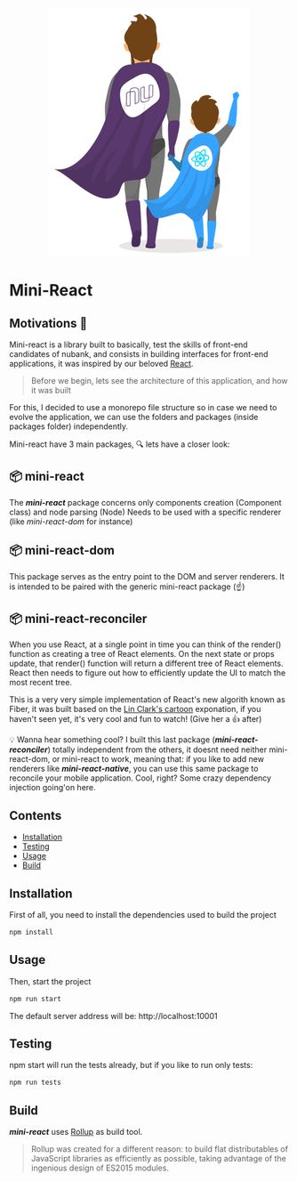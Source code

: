 <p align="center">
  <img src="./public/readme_nu_mini.png" />
</p>

# Mini-React

## Motivations 💜

Mini-react is a library built to basically, test the skills of front-end candidates of nubank, and consists in building interfaces for front-end applications, it was inspired by our beloved [React](https://reactjs.org/).

> Before we begin, lets see the architecture of this application, and how it was built

For this, I decided to use a monorepo file structure so in case we need to evolve the application, we can use the folders and packages (inside packages folder) independently.

Mini-react have 3 main packages, 🔍 lets have a closer look:

## 📦 mini-react

The **_mini-react_** package concerns only components creation (Component class) and node parsing (Node) Needs to be used with a specific renderer (like _mini-react-dom_ for instance)

## 📦 mini-react-dom

This package serves as the entry point to the DOM and server renderers. It is intended to be paired with the generic mini-react package (☝️)

## 📦 mini-react-reconciler

When you use React, at a single point in time you can think of the render() function as creating a tree of React elements. On the next state or props update, that render() function will return a different tree of React elements. React then needs to figure out how to efficiently update the UI to match the most recent tree.

This is a very very simple implementation of React's new algorith known as Fiber, it was built based on the [Lin Clark's cartoon](https://www.youtube.com/watch?v=ZCuYPiUIONs) exponation, if you haven't seen yet, it's very cool and fun to watch! (Give her a 👍 after)

💡 Wanna hear something cool?
I built this last package (**_mini-react-reconciler_**) totally independent from the others, it doesnt need neither mini-react-dom, or mini-react to work, meaning that: if you like to add new renderers like **_mini-react-native_**, you can use this same package to reconcile your mobile application. Cool, right? Some crazy dependency injection going'on here.

## Contents

- [Installation](#installation)
- [Testing](#testing)
- [Usage](#usage)
- [Build](#build)

## Installation

First of all, you need to install the dependencies used to build the project

```sh
npm install
```

## Usage

Then, start the project

```js
npm run start
```

The default server address will be: http://localhost:10001

## Testing

npm start will run the tests already, but if you like to run only tests:

```js
npm run tests
```

## Build

**_mini-react_** uses [Rollup](https://www.youtube.com/watch?v=ZCuYPiUIONs) as build tool.

> Rollup was created for a different reason: to build flat distributables of JavaScript libraries as efficiently as possible, taking advantage of the ingenious design of ES2015 modules.
